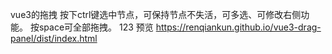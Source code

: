 vue3的拖拽
按下ctrl键选中节点，可保持节点不失活，可多选、可修改右侧功能。
按space可全部拖拽。
123
预览
https://renqiankun.github.io/vue3-drag-panel/dist/index.html
